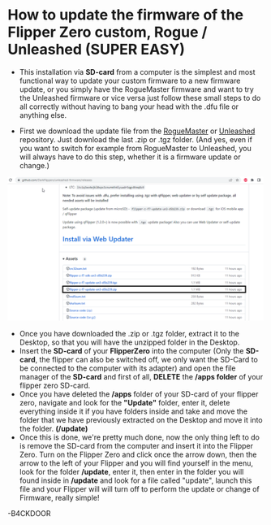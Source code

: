 # How to update the firmware of the Flipper Zero custom, Rogue / Unleashed (SUPER EASY)

- This installation via <b>SD-card</b> from a computer is the simplest and most functional way to update your custom firmware to a new firmware update, or you simply have the RogueMaster firmware and want to try the Unleashed firmware or vice versa just follow these small steps to do all correctly without having to bang your head with the .dfu file or anything else.

- First we download the update file from the [RogueMaster](https://github.com/RogueMaster/flipperzero-firmware-wPlugins/releases) or [Unleashed](https://github.com/DarkFlippers/unleashed-firmware/releases) repository. Just download the last .zip or .tgz folder. (And yes, even if you want to switch for example from RogueMaster to Unleashed, you will always have to do this step, whether it is a firmware update or change.)

<img src="1.png">


- Once you have downloaded the .zip or .tgz folder, extract it to the Desktop, so that you will have the unzipped folder in the Desktop.
- Insert the <b>SD-card</b> of your <b>FlipperZero</b> into the computer (Only the <b>SD-card</b>, the flipper can also be switched off, we only want the SD-Card to be connected to the computer with its adapter) and open the file manager of the <b>SD-card</b> and first of all, <b>DELETE</b> the <b>/apps folder</b> of your flipper zero SD-card.
- Once you have deleted the <b>/apps</b> folder of your SD-card of your flipper zero, navigate and look for the <b>"Update"</b> folder, enter it, delete everything inside it if you have folders inside and take and move the folder that we have previously extracted on the Desktop and move it into the folder. <b>(/update)</b>
- Once this is done, we're pretty much done, now the only thing left to do is remove the SD-card from the computer and insert it into the Flipper Zero. Turn on the Flipper Zero and click once the arrow down, then the arrow to the left of your Flipper and you will find yourself in the menu, look for the folder <b>/update</b>, enter it, then enter in the folder you will found inside in <b>/update</b> and look for a file called "update", launch this file and your Flipper will will turn off to perform the update or change of Firmware, really simple!
  

-B4CKDOOR
